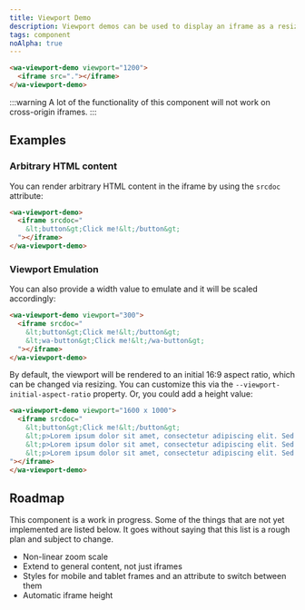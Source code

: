 ```yaml
---
title: Viewport Demo
description: Viewport demos can be used to display an iframe as a resizable, zoomable preview.
tags: component
noAlpha: true
---
```


```html {.example}
<wa-viewport-demo viewport="1200">
  <iframe src="."></iframe>
</wa-viewport-demo>
```

:::warning
A lot of the functionality of this component will not work on cross-origin iframes.
:::

## Examples

### Arbitrary HTML content

You can render arbitrary HTML content in the iframe by using the `srcdoc` attribute:

```html {.example}
<wa-viewport-demo>
  <iframe srcdoc="
    &lt;button&gt;Click me!&lt;/button&gt;
  "></iframe>
</wa-viewport-demo>
```

### Viewport Emulation

You can also provide a width value to emulate and it will be scaled accordingly:

```html {.example}
<wa-viewport-demo viewport="300">
  <iframe srcdoc="
    &lt;button&gt;Click me!&lt;/button&gt;
    &lt;wa-button&gt;Click me!&lt;/wa-button&gt;
  "></iframe>
</wa-viewport-demo>
```

By default, the viewport will be rendered to an initial 16:9 aspect ratio,
which can be changed via resizing.
You can customize this via the `--viewport-initial-aspect-ratio` property.
Or, you could add a height value:

```html {.example}
<wa-viewport-demo viewport="1600 x 1000">
  <iframe srcdoc="
    &lt;button&gt;Click me!&lt;/button&gt;
    &lt;p>Lorem ipsum dolor sit amet, consectetur adipiscing elit. Sed maximus et tortor vel ullamcorper. Fusce tristique et justo quis auctor. In tristique dignissim dignissim. Fusce lacus urna, efficitur vel fringilla sed, hendrerit at ipsum. Donec suscipit ante ac ligula imperdiet varius. Aliquam ullamcorper augue sit amet lectus euismod finibus. Proin semper, diam at rhoncus posuere, diam dui semper turpis, ut faucibus mi ipsum nec ante. Morbi varius nibh ut facilisis varius. Pellentesque habitant morbi tristique senectus et netus et malesuada fames ac turpis egestas. Fusce in blandit velit. Aliquam massa eros, commodo eu vestibulum a, faucibus non risus.
    &lt;p>Lorem ipsum dolor sit amet, consectetur adipiscing elit. Sed maximus et tortor vel ullamcorper. Fusce tristique et justo quis auctor. In tristique dignissim dignissim. Fusce lacus urna, efficitur vel fringilla sed, hendrerit at ipsum. Donec suscipit ante ac ligula imperdiet varius. Aliquam ullamcorper augue sit amet lectus euismod finibus. Proin semper, diam at rhoncus posuere, diam dui semper turpis, ut faucibus mi ipsum nec ante. Morbi varius nibh ut facilisis varius. Pellentesque habitant morbi tristique senectus et netus et malesuada fames ac turpis egestas. Fusce in blandit velit. Aliquam massa eros, commodo eu vestibulum a, faucibus non risus.
    &lt;p>Lorem ipsum dolor sit amet, consectetur adipiscing elit. Sed maximus et tortor vel ullamcorper. Fusce tristique et justo quis auctor. In tristique dignissim dignissim. Fusce lacus urna, efficitur vel fringilla sed, hendrerit at ipsum. Donec suscipit ante ac ligula imperdiet varius. Aliquam ullamcorper augue sit amet lectus euismod finibus. Proin semper, diam at rhoncus posuere, diam dui semper turpis, ut faucibus mi ipsum nec ante. Morbi varius nibh ut facilisis varius. Pellentesque habitant morbi tristique senectus et netus et malesuada fames ac turpis egestas. Fusce in blandit velit. Aliquam massa eros, commodo eu vestibulum a, faucibus non risus.
"></iframe>
</wa-viewport-demo>
```

## Roadmap

This component is a work in progress.
Some of the things that are not yet implemented are listed below.
It goes without saying that this list is a rough plan and subject to change.

- Non-linear zoom scale
- Extend to general content, not just iframes
- Styles for mobile and tablet frames and an attribute to switch between them
- Automatic iframe height
